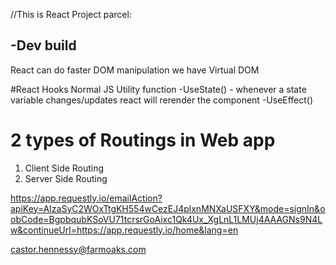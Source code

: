 //This is React Project
parcel:

-Dev build
-



React can do faster DOM manipulation
we have Virtual DOM

#React Hooks
Normal JS Utility function
-UseState() - whenever a state variable changes/updates react will rerender the component
-UseEffect()


# 2 types of Routings in Web app
1. Client Side Routing
2. Server Side Routing 


https://app.requestly.io/emailAction?apiKey=AIzaSyC2WOxTtgKH554wCezEJ4plxnMNXaUSFXY&mode=signIn&oobCode=BgpbqubKSoVU71tcrsrGoAixc1Qk4Ux_XgLnL1LMUj4AAAGNs9N4Lw&continueUrl=https://app.requestly.io/home&lang=en


castor.hennessy@farmoaks.com





